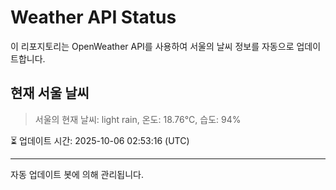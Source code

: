 
# Weather API Status

이 리포지토리는 OpenWeather API를 사용하여 서울의 날씨 정보를 자동으로 업데이트합니다.

## 현재 서울 날씨
> 서울의 현재 날씨: light rain, 온도: 18.76°C, 습도: 94%

⏳ 업데이트 시간: 2025-10-06 02:53:16 (UTC)

---
자동 업데이트 봇에 의해 관리됩니다.
